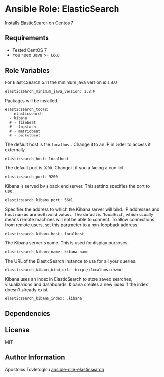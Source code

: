 # Ansible Role: ElasticSearch

Installs ElasticSearch on Centos 7

## Requirements

- Tested CentOS 7
- You need Java >= 1.8.0

## Role Variables

For ElasticSearch 5.1.1 the minimum java version is 1.8.0

```
elasticsearch_minimum_java_version: 1.8.0
```

Packages will be installed.

```
elasticsearch_tools:
  - elasticsearch
  - kibana
  # - filebeat
  # - logstash
  # - metricbeat
  # - packetbeat
```

The default host is the `localhost`. Change it to an IP in order to access it externally.

```
elasticsearch_host: localhost
```

The default port is `9200`. Change it if you a facing a conflict.

```
elasticsearch_port: 9200
```

Kibana is served by a back end server. This setting specifies the port to use.

```
elasticsearch_kibana_port: 5601
```

Specifies the address to which the Kibana server will bind. IP addresses and host names are both valid values. The default is 'localhost', which usually means remote machines will not be able to connect. To allow connections from remote users, set this parameter to a non-loopback address.

```
elasticsearch_kibana_host: localhost
```

The Kibana server's name. This is used for display purposes.

```
elasticsearch_kibana_name: kibana-name
```

The URL of the ElasticSearch instance to use for all your queries.

```
elasticsearch_kibana_bind_url: "http://localhost:9200"
```

Kibana uses an index in ElasticSearch to store saved searches, visualizations and dashboards. Kibana creates a new index if the index doesn't already exist.

```
elasticsearch_kibana_index: .kibana
```

## Dependencies

## License

MIT

## Author Information

Apostolos Tovletoglou [ansible-role-elasticsearch](https://github.com/tovletoglou/ansible-role-elasticsearch)
